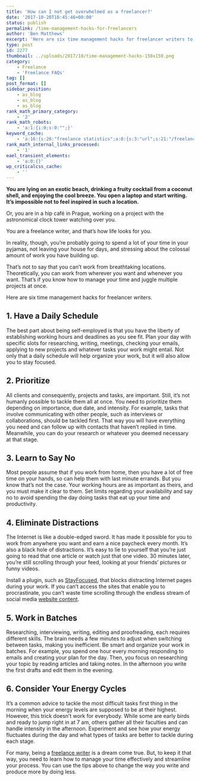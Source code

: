 ```yaml
---
title: 'How can I not get overwhelmed as a freelancer?'
date: '2017-10-20T16:45:46+00:00'
status: publish
permalink: /time-management-hacks-for-freelancers
author: 'Ben Matthews'
excerpt: 'Here are six time management hacks for freelancer writers to help you know how to manage your time and juggle multiple projects at once.'
type: post
id: 2277
thumbnail: ../uploads/2017/10/time-management-hacks-150x150.png
category:
    - Freelance
    - 'Freelance FAQs'
tag: []
post_format: []
sidebar_position:
    - as_blog
    - as_blog
    - as_blog
rank_math_primary_category:
    - '2'
rank_math_robots:
    - 'a:1:{i:0;s:0:"";}'
keyword_cache:
    - 'a:16:{s:20:"freelance statistics";a:8:{s:3:"url";s:21:"/freelance-statistics";s:5:"times";s:0:"";s:7:"between";s:0:"";s:6:"before";s:0:"";s:5:"after";s:0:"";s:4:"case";N;s:8:"nofollow";N;s:9:"newwindow";N;}s:19:"freelance portfolio";a:8:{s:3:"url";s:30:"/courses/freelance-portfolios/";s:5:"times";s:0:"";s:7:"between";s:0:"";s:6:"before";s:0:"";s:5:"after";s:0:"";s:4:"case";N;s:8:"nofollow";N;s:9:"newwindow";N;}s:19:"accounting software";a:8:{s:3:"url";s:33:"/best-online-accounting-software/";s:5:"times";s:0:"";s:7:"between";s:0:"";s:6:"before";s:0:"";s:5:"after";s:0:"";s:4:"case";N;s:8:"nofollow";N;s:9:"newwindow";N;}s:19:"freelance community";a:8:{s:3:"url";s:20:"/freelance-community";s:5:"times";s:0:"";s:7:"between";s:0:"";s:6:"before";s:0:"";s:5:"after";s:0:"";s:4:"case";N;s:8:"nofollow";N;s:9:"newwindow";N;}s:19:"freelance questions";a:8:{s:3:"url";s:20:"/freelance-community";s:5:"times";s:0:"";s:7:"between";s:0:"";s:6:"before";s:0:"";s:5:"after";s:0:"";s:4:"case";N;s:8:"nofollow";N;s:9:"newwindow";N;}s:18:"freelance expenses";a:8:{s:3:"url";s:19:"/freelance-expenses";s:5:"times";s:0:"";s:7:"between";s:0:"";s:6:"before";s:0:"";s:5:"after";s:0:"";s:4:"case";N;s:8:"nofollow";N;s:9:"newwindow";N;}s:18:"freelance training";a:8:{s:3:"url";s:8:"/courses";s:5:"times";s:0:"";s:7:"between";s:0:"";s:6:"before";s:0:"";s:5:"after";s:0:"";s:4:"case";N;s:8:"nofollow";N;s:9:"newwindow";N;}s:15:"freelance tools";a:8:{s:3:"url";s:21:"/best-freelance-tools";s:5:"times";s:0:"";s:7:"between";s:0:"";s:6:"before";s:0:"";s:5:"after";s:0:"";s:4:"case";N;s:8:"nofollow";N;s:9:"newwindow";N;}s:15:"freelance rates";a:8:{s:3:"url";s:16:"/freelance-rates";s:5:"times";s:0:"";s:7:"between";s:0:"";s:6:"before";s:0:"";s:5:"after";s:0:"";s:4:"case";N;s:8:"nofollow";N;s:9:"newwindow";N;}s:14:"freelance work";a:8:{s:3:"url";s:15:"/freelance-work";s:5:"times";s:0:"";s:7:"between";s:0:"";s:6:"before";s:0:"";s:5:"after";s:0:"";s:4:"case";N;s:8:"nofollow";N;s:9:"newwindow";N;}s:14:"freelance jobs";a:8:{s:3:"url";s:15:"/freelance-jobs";s:5:"times";s:0:"";s:7:"between";s:0:"";s:6:"before";s:0:"";s:5:"after";s:0:"";s:4:"case";N;s:8:"nofollow";N;s:9:"newwindow";N;}s:13:"balance sheet";a:8:{s:3:"url";s:46:"https://freetrain.co/balance-sheet-definition/";s:5:"times";s:0:"";s:7:"between";s:0:"";s:6:"before";s:0:"";s:5:"after";s:0:"";s:4:"case";N;s:8:"nofollow";N;s:9:"newwindow";N;}s:7:"courses";a:8:{s:3:"url";s:8:"/courses";s:5:"times";s:0:"";s:7:"between";s:0:"";s:6:"before";s:0:"";s:5:"after";s:0:"";s:4:"case";N;s:8:"nofollow";N;s:9:"newwindow";N;}s:5:"rates";a:8:{s:3:"url";s:16:"/freelance-rates";s:5:"times";s:0:"";s:7:"between";s:0:"";s:6:"before";s:0:"";s:5:"after";s:0:"";s:4:"case";N;s:8:"nofollow";N;s:9:"newwindow";N;}s:4:"ir35";a:8:{s:3:"url";s:5:"/ir35";s:5:"times";s:0:"";s:7:"between";s:0:"";s:6:"before";s:0:"";s:5:"after";s:0:"";s:4:"case";N;s:8:"nofollow";N;s:9:"newwindow";N;}s:13:"keywords_time";i:1565616682;}'
rank_math_internal_links_processed:
    - '1'
eael_transient_elements:
    - 'a:0:{}'
wp_criticalcss_cache:
    - ''
---
```

**You are lying on an exotic beach, drinking a fruity cocktail from a coconut shell, and enjoying the cool breeze. You open a laptop and start writing. It’s impossible not to feel inspired in such a location.**

<span style="font-weight: 400;">Or, you are in a hip café in Prague, working on a project with the astronomical clock tower watching over you.</span>

<span style="font-weight: 400;">You are a freelance writer, and that’s how life looks for you.</span>

<span style="font-weight: 400;">In reality, though, you’re probably going to spend a lot of your time in your pyjamas, not leaving your house for days, and stressing about the colossal amount of work you have building up.</span>

<span style="font-weight: 400;">That’s not to say that you can’t work from breathtaking locations. Theoretically, you can work from wherever you want and whenever you want. That’s if you know how to manage your time and juggle multiple projects at once.</span>

<span style="font-weight: 400;">Here are six time management hacks for freelancer writers.</span>

**1. Have a Daily Schedule**
----------------------------

<span style="font-weight: 400;">The best part about being self-employed is that you have the liberty of establishing working hours and deadlines as you see fit. Plan your day with specific slots for researching, writing, meetings, checking your emails, applying to new projects and whatever tasks your work might entail. Not only that a daily schedule will help organize your work, but it will also allow you to stay focused.</span>

**2. Prioritize**
-----------------

<span style="font-weight: 400;">All clients and consequently, projects and tasks, are important. Still, it’s not humanly possible to tackle them all at once. You need to prioritize them depending on importance, due date, and intensity. For example, tasks that involve communicating with other people, such as interviews or collaborations, should be tackled first. That way you will have everything you need and can follow up with contacts that haven’t replied in time. Meanwhile, you can do your research or whatever you deemed necessary at that stage.</span>

**3. Learn to Say No**
----------------------

<span style="font-weight: 400;">Most people assume that if you work from home, then you have a lot of free time on your hands, so can help them with last minute errands. But you know that’s not the case. Your working hours are as important as theirs, and you must make it clear to them. Set limits regarding your availability and say no to avoid spending the day doing tasks that eat up your time and productivity.</span>

**4. Eliminate Distractions**
-----------------------------

<span style="font-weight: 400;">The Internet is like a double-edged sword. It has made it possible for you to work from anywhere you want and earn a nice paycheck every month. It’s also a black hole of distractions. It’s easy to lie to yourself that you’re just going to read that one article or watch just that one video. 30 minutes later, you’re still scrolling through your feed, looking at your friends’ pictures or funny videos.</span>

<span style="font-weight: 400;">Install a plugin, such as [StayFocused](http://www.stayfocusd.com/), that blocks distracting Internet pages during your work. If you can’t access the sites that enable you to procrastinate, you can’t waste time scrolling through the endless stream of social media </span>[<span style="font-weight: 400;">website content</span>](https://www.rightlywritten.com/website-content-writing/)<span style="font-weight: 400;">.</span>

**5. Work in Batches**
----------------------

<span style="font-weight: 400;">Researching, interviewing, writing, editing and proofreading, each requires different skills. The brain needs a few minutes to adjust when switching between tasks, making you inefficient. Be smart and organize your work in batches. For example, you spend one hour every morning responding to emails and creating your plan for the day. Then, you focus on researching your topic by reading articles and taking notes. In the afternoon you write the first drafts and edit them in the evening.</span>

**6. Consider Your Energy Cycles**
----------------------------------

<span style="font-weight: 400;">It’s a common advice to tackle the most difficult tasks first thing in the morning when your energy levels are supposed to be at their highest. However, this trick doesn’t work for everybody. While some are early birds and ready to jump right in at 7 am, others gather all their faculties and can handle intensity in the afternoon. Experiment and see how your energy fluctuates during the day and what types of tasks are better to tackle during each stage.</span>

<span style="font-weight: 400;">For many, being a [freelance writer](https://benrmatthews.com/freelance-copywriter-art-anthony-copywriting/) is a dream come true. But, to keep it that way, you need to learn how to manage your time effectively and streamline your process. You can use the tips above to change the way you write and produce more by doing less. </span>